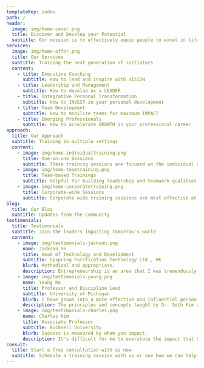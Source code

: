 ```yaml
---
templateKey: index
path: /
header:
  image: img/home-cover.png
  title: Discover and Develop your Potential
  subtitle: Our mission is to effectively equip people to excel in life and expand their influence
services:
  image: img/home-offer.png
  title: Our Services
  subtitle: Training the next generation of initiators
  content:
    - title: Executive Coaching
      subtitle: How to lead and inspire with VISION
    - title: Leadership and Management
      subtitle: How to develop as a LEADER
    - title: Integrative Personal Transformation
      subtitle: How to INVEST in your personal development
    - title: Team Development
      subtitle: How to mobilize teams for maximum IMPACT
    - title: Emerging Professionals
      subtitle: How to accelerate GROWTH in your professional career
approach:
  title: Our Approach
  subtitle: Training in multiple settings
  content:
    - image: img/home-individualtraining.png
      title: One-on-one Sessions
      subtitle: These training sessions are focused on the individual and are more effective for developing soft skills
    - image: img/home-teamtraining.png
      title: Team-based Trainings
      subtitle: Helpful for building leadership and teamwork qualities of your members to work better as a team
    - image: img/home-corporatetraining.png
      title: Corporate-wide Sessions
      subtitle: Corporate wide training sessions are most effective at instilling and setting corporate culture
blog:
  title: Our Blog
  subtitle: Updates from the community
testimonials:
  title: Testimonials
  subtitle: Join the leaders impacting tomorrow's world
  content:
    - image: img/testimonials-jackson.png
      name: Jackson Ye
      title: Head of Technology and Development
      subtitle: Upspring Purification Technology Ltd., HK
      blurb: Methodical and appropriate.
      description: Entrepreneurship is an area that I was tremendously influenced by. Previously, the fear of failure was always something that held me back from pursuing my dreams. From the training I receivedout making them feeling discouraged. Ultimately, it is his oratory prowess, professional yet with a personal touch, perfected into a sublime concoction, which proves so effective in leading many others, like myself, to achieve our high, I learned to overcome that fear by placing my self-worth on something greater than achievements, circumstances or people. Doing so has liberated me to explore new opportunities and endeavors that I never believe was possible.
    - image: img/testimonials-young.png
      name: Young Ro
      title: Professor and Discipline Lead
      subtitle: University of Michigan
      blurb: I have grown into a more effective and influential person as a result.
      description: The principles and concepts taught by Dr. Seth Kim at Globalplex are enriching and transforming. Over the years, I have applied many of them to different spheres of my life - character development, professional occupation, leadership skills, family life, lay ministry, relationships, education - and I have grown into a more effective and influential person as a result.
    - image: img/testimonials-charles.png
      name: Charles Kim
      title: Associate Professor
      subtitle: Bucknell University
      blurb: Success is measured by whom you impact.
      description: It's difficult for me to overstate the impact that Seth Kim has on my life both professionally and personally. Through my formative years in graduate school, Seth was a mentor, teacher, and friend and through his investment in my life, I grew to be a leader. I believe one of the greatest attributes of a leader is that success is measured by whom you impact. As a professor, sometimes this impact is obscured because our greatest legacy is our students and their imprint on the world. That my role is to serve my students so that they would surpass me almost seems counterintuitive, yet I find that it motivates me to faithfulness and diligence.
consult:
  title: Start a free consultation with us now
  subtitle: Schedule a training session with us or see how we can help you and your team reach your full potential
---
```

